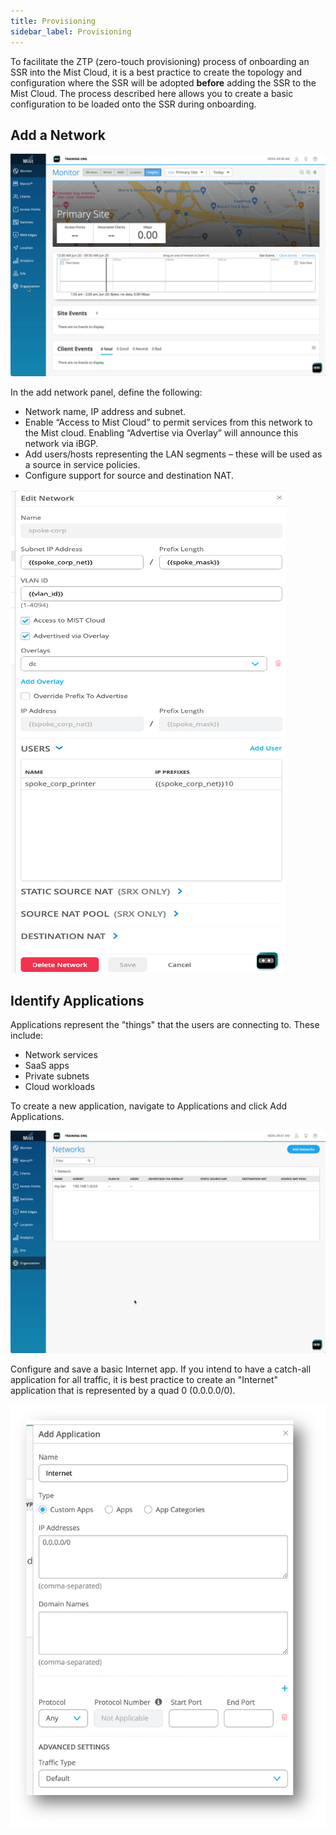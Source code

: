 ```yaml
---
title: Provisioning
sidebar_label: Provisioning
---
```


To facilitate the ZTP (zero-touch provisioning) process of onboarding an SSR into the Mist Cloud, it is a best practice to create the topology and configuration where the SSR will be adopted **before** adding the SSR to the Mist Cloud. The process described here allows you to create a basic configuration to be loaded onto the SSR during onboarding.

## Add a Network

![Add a Network](/img/wanas_create-network.gif) 

In the add network panel, define the following:

- Network name, IP address and subnet.
- Enable “Access to Mist Cloud” to permit services from this network to the Mist cloud. Enabling “Advertise via Overlay” will announce this network via iBGP.
- Add users/hosts representing the LAN segments – these will be used as a source in service policies.
- Configure support for source and destination NAT.

![Network Details Panel](/img/wanas_create-network_detail.png)

## Identify Applications

Applications represent the "things" that the users are connecting to. These include:
- Network services
- SaaS apps
- Private subnets
- Cloud workloads

To create a new application, navigate to Applications and click Add Applications. 

![Add Application](/img/wanas_add-app.gif)

Configure and save a basic Internet app. If you intend to have a catch-all application for all traffic, it is best practice to create an "Internet" application that is represented by a quad 0 (0.0.0.0/0).

![Application Panel](/img/wanas_add-app_static.png)
